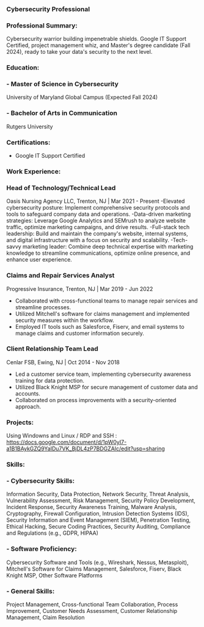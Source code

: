 ### Cybersecurity Professional

### Professional Summary:
Cybersecurity warrior building impenetrable shields. Google IT Support Certified, project management whiz, and Master's degree candidate (Fall 2024), ready to take your data's security to the next level.

### Education: 
### - Master of Science in Cybersecurity  
  University of Maryland Global Campus (Expected Fall 2024)

### - Bachelor of Arts in Communication  
  Rutgers University

### Certifications:
- Google IT Support Certified


### Work Experience:

### Head of Technology/Technical Lead
Oasis Nursing Agency LLC, Trenton, NJ | Mar 2021 - Present
-Elevated cybersecurity posture: Implement comprehensive security protocols and tools to safeguard company data and operations.
-Data-driven marketing strategies: Leverage Google Analytics and SEMrush to analyze website traffic, optimize marketing campaigns, and drive results.
-Full-stack tech leadership: Build and maintain the company's website, internal systems, and digital infrastructure with a focus on security and scalability.
-Tech-savvy marketing leader: Combine deep technical expertise with marketing knowledge to streamline communications, optimize online presence, and enhance user experience.

### Claims and Repair Services Analyst 
Progressive Insurance, Trenton, NJ | Mar 2019 - Jun 2022
- Collaborated with cross-functional teams to manage repair services and streamline processes.
- Utilized Mitchell's software for claims management and implemented security measures within the workflow.
- Employed IT tools such as Salesforce, Fiserv, and email systems to manage claims and customer information securely.

### Client Relationship Team Lead
Cenlar FSB, Ewing, NJ | Oct 2014 - Nov 2018
- Led a customer service team, implementing cybersecurity awareness training for data protection.
- Utilized Black Knight MSP for secure management of customer data and accounts.
- Collaborated on process improvements with a security-oriented approach.

### Projects: 
Using Windowns and Linux / RDP and SSH : https://docs.google.com/document/d/1pW0yI7-a1B1BAykGZQ9YaIDu7VK_BjDL4zP7BDGZAlc/edit?usp=sharing


### Skills:
### - Cybersecurity Skills: 
Information Security, Data Protection, Network Security, Threat Analysis, Vulnerability Assessment, Risk Management, Security Policy Development, Incident Response, Security Awareness Training, Malware Analysis, Cryptography, Firewall Configuration, Intrusion Detection Systems (IDS), Security Information and Event Management (SIEM), Penetration Testing, Ethical Hacking, Secure Coding Practices, Security Auditing, Compliance and Regulations (e.g., GDPR, HIPAA)
### - Software Proficiency: 
Cybersecurity Software and Tools (e.g., Wireshark, Nessus, Metasploit), Mitchell's Software for Claims Management, Salesforce, Fiserv, Black Knight MSP, Other Software Platforms
### - General Skills: 
Project Management, Cross-functional Team Collaboration, Process Improvement, Customer Needs Assessment, Customer Relationship Management, Claim Resolution
